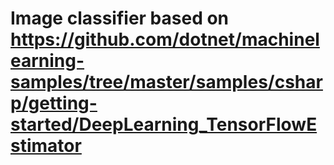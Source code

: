 # Image classifier based on https://github.com/dotnet/machinelearning-samples/tree/master/samples/csharp/getting-started/DeepLearning_TensorFlowEstimator